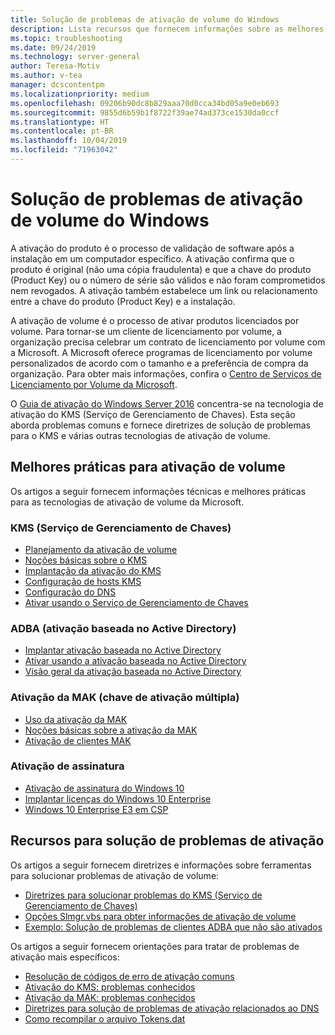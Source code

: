 ```yaml
---
title: Solução de problemas de ativação de volume do Windows
description: Lista recursos que fornecem informações sobre as melhores práticas para ativação de volume e informações sobre como solucionar problemas de ativação
ms.topic: troubleshooting
ms.date: 09/24/2019
ms.technology: server-general
author: Teresa-Motiv
ms.author: v-tea
manager: dcscontentpm
ms.localizationpriority: medium
ms.openlocfilehash: 09206b90dc8b829aaa70d0cca34bd05a9e0eb693
ms.sourcegitcommit: 9855d6b59b1f8722f39ae74ad373ce1530da0ccf
ms.translationtype: HT
ms.contentlocale: pt-BR
ms.lasthandoff: 10/04/2019
ms.locfileid: "71963042"
---
```

# <a name="troubleshooting-windows-volume-activation"></a>Solução de problemas de ativação de volume do Windows

A ativação do produto é o processo de validação de software após a instalação em um computador específico. A ativação confirma que o produto é original (não uma cópia fraudulenta) e que a chave do produto (Product Key) ou o número de série são válidos e não foram comprometidos nem revogados. A ativação também estabelece um link ou relacionamento entre a chave do produto (Product Key) e a instalação.

A ativação de volume é o processo de ativar produtos licenciados por volume. Para tornar-se um cliente de licenciamento por volume, a organização precisa celebrar um contrato de licenciamento por volume com a Microsoft. A Microsoft oferece programas de licenciamento por volume personalizados de acordo com o tamanho e a preferência de compra da organização. Para obter mais informações, confira o [Centro de Serviços de Licenciamento por Volume da Microsoft](https://www.microsoft.com/Licensing/servicecenter/default.aspx).

O [Guia de ativação do Windows Server 2016](server-2016-activation.md) concentra-se na tecnologia de ativação do KMS (Serviço de Gerenciamento de Chaves). Esta seção aborda problemas comuns e fornece diretrizes de solução de problemas para o KMS e várias outras tecnologias de ativação de volume.

## <a name="best-practices-for-volume-activation"></a>Melhores práticas para ativação de volume

Os artigos a seguir fornecem informações técnicas e melhores práticas para as tecnologias de ativação de volume da Microsoft.

### <a name="key-management-service-kms"></a>KMS (Serviço de Gerenciamento de Chaves)

- [Planejamento da ativação de volume](https://docs.microsoft.com/windows/deployment/volume-activation/plan-for-volume-activation-client)
- [Noções básicas sobre o KMS](https://docs.microsoft.com/previous-versions/tn-archive/ff793434(v=technet.10))
- [Implantação da ativação do KMS](https://docs.microsoft.com/previous-versions/tn-archive/ff793409%28v=technet.10%29)
- [Configuração de hosts KMS](https://docs.microsoft.com/previous-versions/tn-archive/ff793407%28v%3dtechnet.10%29)
- [Configuração do DNS](https://docs.microsoft.com/previous-versions/tn-archive/ff793405%28v%3dtechnet.10%29)
- [Ativar usando o Serviço de Gerenciamento de Chaves](https://docs.microsoft.com/windows/deployment/volume-activation/activate-using-key-management-service-vamt)

### <a name="active-directory-based-activation-adba"></a>ADBA (ativação baseada no Active Directory)

- [Implantar ativação baseada no Active Directory](https://docs.microsoft.com/previous-versions/windows/it-pro/windows-server-2012-r2-and-2012/dn502534%28v%3Dws.11%29)
- [Ativar usando a ativação baseada no Active Directory](https://docs.microsoft.com/windows/deployment/volume-activation/activate-using-active-directory-based-activation-client)
- [Visão geral da ativação baseada no Active Directory](https://docs.microsoft.com/windows/deployment/volume-activation/active-directory-based-activation-overview)

### <a name="multiple-activation-key-mak-activation"></a>Ativação da MAK (chave de ativação múltipla)

- [Uso da ativação da MAK](https://docs.microsoft.com/previous-versions/tn-archive/ff793438%28v=technet.10%29)
- [Noções básicas sobre a ativação da MAK](https://docs.microsoft.com/previous-versions/tn-archive/ff793435%28v%3dtechnet.10%29)
- [Ativação de clientes MAK](https://docs.microsoft.com/previous-versions/tn-archive/ff793398%28v%3dtechnet.10%29)

### <a name="subscription-activation"></a>Ativação de assinatura

- [Ativação de assinatura do Windows 10](https://docs.microsoft.com/windows/deployment/windows-10-subscription-activation)
- [Implantar licenças do Windows 10 Enterprise](https://docs.microsoft.com/windows/deployment/deploy-enterprise-licenses)
- [Windows 10 Enterprise E3 em CSP](https://docs.microsoft.com/windows/deployment/windows-10-enterprise-e3-overview)

## <a name="resources-for-troubleshooting-activation-issues"></a>Recursos para solução de problemas de ativação

Os artigos a seguir fornecem diretrizes e informações sobre ferramentas para solucionar problemas de ativação de volume:

- [Diretrizes para solucionar problemas do KMS (Serviço de Gerenciamento de Chaves)](activation-troubleshoot-kms-general.md)
- [Opções Slmgr.vbs para obter informações de ativação de volume](activation-slmgr-vbs-options.md)
- [Exemplo: Solução de problemas de clientes ADBA que não são ativados](activation-troubleshoot-adba-clients.md)

Os artigos a seguir fornecem orientações para tratar de problemas de ativação mais específicos:

- [Resolução de códigos de erro de ativação comuns](activation-error-codes.md)
- [Ativação do KMS: problemas conhecidos](activation-troubleshoot-KMS-issues.md)
- [Ativação da MAK: problemas conhecidos](activation-troubleshoot-MAK-issues.md)
- [Diretrizes para solução de problemas de ativação relacionados ao DNS](common-troubleshooting-procedures-kms-dns.md)
- [Como recompilar o arquivo Tokens.dat](activation-rebuild-tokens-dat-file.md)
